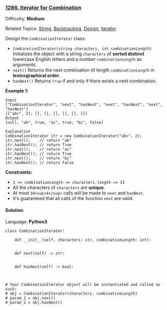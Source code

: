 ### [1286\. Iterator for Combination](https://leetcode.com/problems/iterator-for-combination/)

Difficulty: **Medium**  

Related Topics: [String](https://leetcode.com/tag/string/), [Backtracking](https://leetcode.com/tag/backtracking/), [Design](https://leetcode.com/tag/design/), [Iterator](https://leetcode.com/tag/iterator/)


Design the `CombinationIterator` class:

*   `CombinationIterator(string characters, int combinationLength)` Initializes the object with a string `characters` of **sorted distinct** lowercase English letters and a number `combinationLength` as arguments.
*   `next()` Returns the next combination of length `combinationLength` in **lexicographical order**.
*   `hasNext()` Returns `true` if and only if there exists a next combination.

**Example 1:**

```
Input
["CombinationIterator", "next", "hasNext", "next", "hasNext", "next", "hasNext"]
[["abc", 2], [], [], [], [], [], []]
Output
[null, "ab", true, "ac", true, "bc", false]

Explanation
CombinationIterator itr = new CombinationIterator("abc", 2);
itr.next();    // return "ab"
itr.hasNext(); // return True
itr.next();    // return "ac"
itr.hasNext(); // return True
itr.next();    // return "bc"
itr.hasNext(); // return False
```

**Constraints:**

*   `1 <= combinationLength <= characters.length <= 15`
*   All the characters of `characters` are **unique**.
*   At most `10<sup>4</sup>` calls will be made to `next` and `hasNext`.
*   It's guaranteed that all calls of the function `next` are valid.


#### Solution

Language: **Python3**

```python3
class CombinationIterator:

    def __init__(self, characters: str, combinationLength: int):
        

    def next(self) -> str:
        

    def hasNext(self) -> bool:
        


# Your CombinationIterator object will be instantiated and called as such:
# obj = CombinationIterator(characters, combinationLength)
# param_1 = obj.next()
# param_2 = obj.hasNext()
```